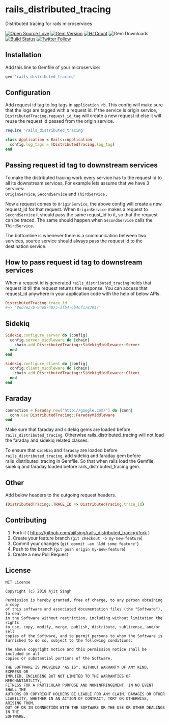 # rails_distributed_tracing
Distributed tracing for rails microservices

[![Open Source Love](https://badges.frapsoft.com/os/v1/open-source.svg?v=102)](https://opensource.org/licenses/MIT)
[![Gem Version](https://badge.fury.io/rb/rails_distributed_tracing.svg)](https://badge.fury.io/rb/rails_distributed_tracing)
[![HitCount](http://hits.dwyl.io/ajitsing/rails_distributed_tracing.svg)](http://hits.dwyl.io/ajitsing/rails_distributed_tracing)
![Gem Downloads](http://ruby-gem-downloads-badge.herokuapp.com/rails_distributed_tracing?type=total)
[![Build Status](https://travis-ci.org/ajitsing/rails_distributed_tracing.svg?branch=master)](https://travis-ci.org/ajitsing/rails_distributed_tracing)
[![Twitter Follow](https://img.shields.io/twitter/follow/Ajit5ingh.svg?style=social)](https://twitter.com/Ajit5ingh)

## Installation
Add this line to Gemfile of your microservice:
```ruby
gem 'rails_distributed_tracing'
```

## Configuration
Add request id tag to log tags in `application.rb`. This config will make sure that the logs are tagged with a request id.
If the service is origin service, `DistributedTracing.request_id_tag` will create a new request id else it will reuse the request id passed from the origin service.

```ruby
require 'rails_distributed_tracing'

class Application < Rails::Application
  config.log_tags = [DistributedTracing.log_tag]
end
```

## Passing request id tag to downstream services
To make the distributed tracing work every service has to the request id to all its downstream services. 
For example lets assume that we have 3 services:   
`OriginService`, `SecondService` and `ThirdService` .  

Now a request comes to `OriginService`, the above config will create a new request_id for that request.
When `OriginService` makes a request to `SecondService` it should pass the same requst_id to it,
so that the request can be traced. The same should happen when `SecondService` calls the `ThirdService`.   

The bottomline is whenever there is a communication between two services, 
source service should always pass the request id to the destination service.

## How to pass request id tag to downstream services
When a request id is generated `rails_distributed_tracing` holds that request id till the request returns the response. You can access that request_id anywhere in your application code with the help of below APIs.

```ruby
DistributedTracing.trace_id
#=> '8ed7e37b-94e8-4875-afb4-6b4cf1783817'
```

## Sidekiq
```ruby
Sidekiq.configure_server do |config|
  config.server_middleware do |chain|
    chain.add DistributedTracing::SidekiqMiddleware::Server
  end
end

Sidekiq.configure_client do |config|
  config.client_middleware do |chain|
    chain.add DistributedTracing::SidekiqMiddleware::Client
  end
end
```

## Faraday
```ruby
connection = Faraday.new("http://google.com/") do |conn|
  conn.use DistributedTracing::FaradayMiddleware
end
```

Make sure that faraday and sidekiq gems are loaded before `rails_distributed_tracing`. Otherwise rails_distributed_tracing will not load the faraday and sidekiq related classes.   

To ensure that `sidekiq` and `faraday` are loaded before `rails_distributed_tracing`, add sidekiq and faraday gem before rails_distributed_tracing in Gemfile. So that when rails load the Gemfile, sidekiq and faraday loaded before rails_distributed_tracing gem.

## Other
Add below headers to the outgoing request headers.
```ruby
{DistributedTracing::TRACE_ID => DistributedTracing.trace_id}
```

## Contributing

1. Fork it ( https://github.com/ajitsing/rails_distributed_tracing/fork )
2. Create your feature branch (`git checkout -b my-new-feature`)
3. Commit your changes (`git commit -am 'Add some feature'`)
4. Push to the branch (`git push origin my-new-feature`)
5. Create a new Pull Request


## License
```LICENSE
MIT License

Copyright (c) 2018 Ajit Singh

Permission is hereby granted, free of charge, to any person obtaining a copy
of this software and associated documentation files (the "Software"), to deal
in the Software without restriction, including without limitation the rights
to use, copy, modify, merge, publish, distribute, sublicense, and/or sell
copies of the Software, and to permit persons to whom the Software is
furnished to do so, subject to the following conditions:

The above copyright notice and this permission notice shall be included in all
copies or substantial portions of the Software.

THE SOFTWARE IS PROVIDED "AS IS", WITHOUT WARRANTY OF ANY KIND, EXPRESS OR
IMPLIED, INCLUDING BUT NOT LIMITED TO THE WARRANTIES OF MERCHANTABILITY,
FITNESS FOR A PARTICULAR PURPOSE AND NONINFRINGEMENT. IN NO EVENT SHALL THE
AUTHORS OR COPYRIGHT HOLDERS BE LIABLE FOR ANY CLAIM, DAMAGES OR OTHER
LIABILITY, WHETHER IN AN ACTION OF CONTRACT, TORT OR OTHERWISE, ARISING FROM,
OUT OF OR IN CONNECTION WITH THE SOFTWARE OR THE USE OR OTHER DEALINGS IN THE
SOFTWARE.
```

